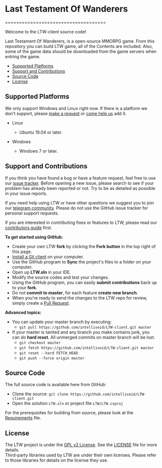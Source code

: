 <!--
	Last Testament of Wanderers 
	Copyright (C) 2019 - 2021 WotoTeam
	This file is subject to the terms and conditions defined in
	file 'LICENSE', which is part of the source code.
-->

# Last Testament Of Wanderers
====================================

Welcome to the LTW-client source code! 

Last Testament Of Wanderers, is a open-source MMORPG game.
From this repository you can build LTW game, all of the Contents are included.
Also, some of the game data should be downloaded from the game servers when entring the game.


<!--
[![Join the chat at https://discord.gg/<discordlink>](https://img.shields.io/discord/<discordid>?color=%25237289DA&label=DOT&logo=discord&logoColor=white)](https://discord.gg/<discordlink>)

-->

<!--
https://icons8.com/vue-static/landings/pricing/icons8-license.pdf
-->

 * [Supported Platforms](#supported-platforms)
 * [Support and Contributions](#support-and-contributions)
 * [Source Code](#source-code)
 * [License](#license)


 ## Supported Platforms

 We only support Windows and Linux right now.
 If there is a platform we don't support, please [make a request](https://github.com/intellivoid/LTW-client/issues) or [come help us](CONTRIBUTING.md) add it.

 * Linux
   * Ubuntu 19.04 or later.

 * Windows
   * Windows 7 or later.


## Support and Contributions

If you think you have found a bug or have a feature request, feel free to use our [issue tracker](https://github.com/intellivoid/LTW-client/issues). Before opening a new issue, please search to see if your problem has already been reported or not.  Try to be as detailed as possible in your issue reports.

If you need help using LTW or have other questions we suggest you to join our [telegram community](https://t.me/LTW_Game).  Please do not use the GitHub issue tracker for personal support requests.

If you are interested in contributing fixes or features to LTW, please read our [contributors guide](CONTRIBUTING.md) first.

**To get started using GitHub:**

- Create your own LTW **fork** by clicking the __Fork button__ in the top right of this page.
- [Install a Git client](http://help.github.com/articles/set-up-git) on your computer.
- Use the GitHub program to **Sync** the project's files to a folder on your computer.
- Open up **LTW.sln** in your IDE.
- Modify the source codes and test your changes.
- Using the GitHub program, you can easily **submit contributions** back up to your **fork**.
- Do not **commit to master**, for each feature **create new branch**.
- When you're ready to send the changes to the LTW repo for review, simply create a [Pull Request](https://help.github.com/articles/using-pull-requests).

**Advanced topics:**
- You can update your master branch by executing:
  - `git pull https://github.com/intellivoid/LTW-client.git master`
- If your master is tainted and any branch you make contains junk, you can do **hard reset**. All unmerged commits on master branch will be lost.
  - `git checkout master`
  - `git fetch https://github.com/intellivoid/LTW-client.git master`
  - `git reset --hard FETCH_HEAD`
  - `git push --force origin master`


## Source Code

The full source code is available here from GitHub:

 * Clone the source: `git clone https://github.com/intellivoid/LTW-client.git`
 * Open the solution `LTW.sln` or project file `LTW/LTW.csproj`

For the prerequisites for building from source, please look at the [Requirements](REQUIREMENTS.md) file.

## License

The LTW project is under the [GPL v2 License](https://opensource.org/licenses/GPL-2.0).
See the [LICENSE](LICENSE) file for more details.  
Third-party libraries used by LTW are under their own licenses.  Please refer to those libraries for details on the license they use.
